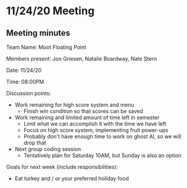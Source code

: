 # 11/24/20 Meeting

## Meeting minutes

Team Name: Moot Floating Point

Members present: Jon Griesen, Natalie Boardway, Nate Stern

Date: 11/24/20

Time: 08:00PM

Discussion points:

* Work remaining for high score system and menu
    - Finish win condition so that scores can be saved
* Work remaining and limited amount of time left in semester
    - Limit what we can accomplish it with the time we have left
    - Focus on high score system, implementing fruit power-ups
    - Probably don't have enough time to work on ghost AI, so we will drop that
* Next group coding session
    - Tentatively plan for Saturday 10AM, but Sunday is also an option

Goals for next week (include responsibilities):

* Eat turkey and / or your preferred holiday food
